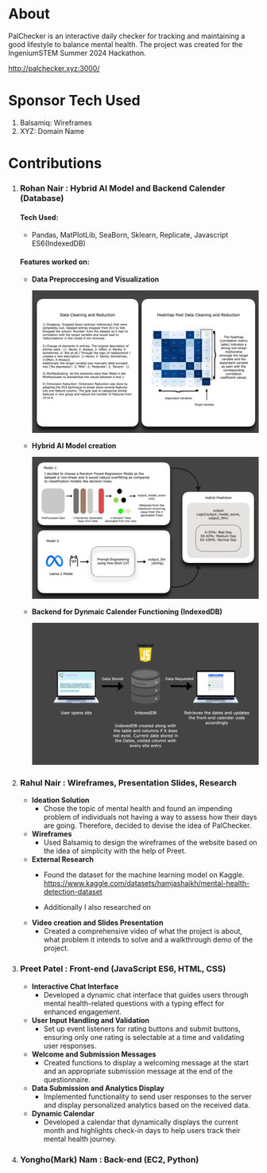 # About 
PalChecker is an interactive daily checker for tracking and maintaining a good lifestyle to balance mental health. The project was created for the IngeniumSTEM Summer 2024 Hackathon. 

http://palchecker.xyz:3000/

# Sponsor Tech Used

  1) Balsamiq: Wireframes
  2) XYZ: Domain Name 

# Contributions
  
  1) ### Rohan Nair  :  Hybrid AI Model and Backend Calender (Database)

     #### Tech Used:
       - Pandas, MatPlotLib, SeaBorn, Sklearn, Replicate, Javascript ES6(IndexedDB)
     #### Features worked on:
      - **Data Preproccesing and Visualization**

        ![Part1: Steps taken to create Hybrid AI  Model](MLModel/Untitled.png?raw=true "Part1: Steps taken to create Hybrid AI  Model")

      - **Hybrid AI Model creation**

        ![Part2: Steps taken to create Hybrid AI  Model](MLModel/ReadMePt2.jpg?raw=true "Part2: Steps taken to create Hybrid AI  Model")

      - **Backend for Dynmaic Calender Functioning (IndexedDB)**
         
         ![Part1 Calender Backend Functioning](MLModel/ReadmePt3.png?raw=true "Part1 Calender Backend Functioning")
  
  2) ### Rahul Nair  :  Wireframes, Presentation Slides, Research
        - **Ideation Solution**
          - Chose the topic of mental health and found an impending problem of individuals not having a way to assess how their days are going. Therefore, decided to devise the idea of PalChecker.
        - **Wireframes**
          - Used Balsamiq to design the wireframes of the website based on the idea of simplicity with the help of Preet.
        - **External Research**
          - Found the dataset for the machine learning model on Kaggle.  
            https://www.kaggle.com/datasets/hamjashaikh/mental-health-detection-dataset

          - Additionally I also researched on 
        - **Video creation and Slides Presentation**
          - Created a comprehensive video of what the project is about, what problem it intends to solve and a walkthrough demo of the project.
            
  4) ### Preet Patel  :  Front-end (JavaScript ES6, HTML, CSS)
        - **Interactive Chat Interface**
          - Developed a dynamic chat interface that guides users through mental health-related questions with a typing effect for enhanced engagement.
        - **User Input Handling and Validation**
          - Set up event listeners for rating buttons and submit buttons, ensuring only one rating is selectable 
            at a time and validating user responses.
        - **Welcome and Submission Messages**
          - Created functions to display a welcoming message at the start and an appropriate submission message at the
            end of the questionnaire.
        - **Data Submission and Analytics Display**
          - Implemented functionality to send user responses to the server and display personalized analytics 
            based on the received data.
        - **Dynamic Calendar**
          - Developed a calendar that dynamically displays the current month and highlights check-in days to help users track 
            their mental health journey.
  5) ### Yongho(Mark) Nam : Back-end (EC2, Python)
